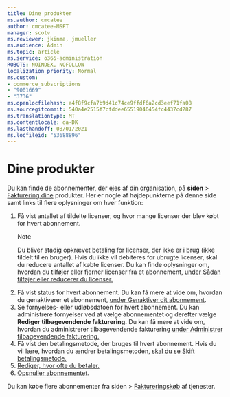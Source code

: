 ```yaml
---
title: Dine produkter
ms.author: cmcatee
author: cmcatee-MSFT
manager: scotv
ms.reviewer: jkinma, jmueller
ms.audience: Admin
ms.topic: article
ms.service: o365-administration
ROBOTS: NOINDEX, NOFOLLOW
localization_priority: Normal
ms.custom:
- commerce_subscriptions
- "9001669"
- "3736"
ms.openlocfilehash: a4f8f9cfa7b9d41c74ce9ffdf6a2cd3eef71fa08
ms.sourcegitcommit: 540a4e2515f7cfddee65519046454fc4437cd287
ms.translationtype: MT
ms.contentlocale: da-DK
ms.lasthandoff: 08/01/2021
ms.locfileid: "53688896"
---
```

# <a name="your-products"></a>Dine produkter

Du kan finde de abonnementer, der ejes af din organisation, på **siden**  >  [Fakturering dine](https://go.microsoft.com/fwlink/p/?linkid=842054) produkter. Her er nogle af højdepunkterne på denne side samt links til flere oplysninger om hver funktion:

1. Få vist antallet af tildelte licenser, og hvor mange licenser der blev købt for hvert abonnement.
    > [!NOTE]
    > Du bliver stadig opkrævet betaling for licenser, der ikke er i brug (ikke tildelt til en bruger). Hvis du ikke vil debiteres for ubrugte licenser, skal du reducere antallet af købte licenser. Du kan finde oplysninger om, hvordan du tilføjer eller fjerner licenser fra et abonnement, [under Sådan tilføjer eller reducerer du licenser.](https://docs.microsoft.com/alchemyinsights/how-to-add-or-reduce-licenses)
2. Få vist status for hvert abonnement. Du kan få mere at vide om, hvordan du genaktiverer et abonnement, [under Genaktiver dit abonnement](reactivate-your-subscription.md).
3. Se fornyelses- eller udløbsdatoen for hvert abonnement. Du kan administrere fornyelser ved at vælge abonnementet og derefter vælge **Rediger tilbagevendende fakturering.** Du kan få mere at vide om, hvordan du administrerer tilbagevendende fakturering [under Administrer tilbagevendende fakturering.](manage-auto-renewal.md)
4. Få vist den betalingsmetode, der bruges til hvert abonnement. Hvis du vil lære, hvordan du ændrer betalingsmetoden, [skal du se Skift betalingsmetode.](change-payment-method.md)
5. [Rediger, hvor ofte du betaler.](change-how-often-you-pay.md)
6. [Opsnuller abonnementet](https://go.microsoft.com/fwlink/?linkid=2119113).

Du kan købe flere abonnementer fra siden  >  [Faktureringskøb](https://go.microsoft.com/fwlink/p/?linkid=868433) af tjenester.